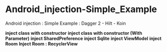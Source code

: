 # Android_injection-Simple_Example
Android injection : Simple Example : Dagger 2 - Hilt - Koin


**inject class with constructor**
**inject class with constructor (With Parameter)**
**inject SharedPreference**
**inject Sqlite**
**inject ViewModel**
**inject Room**
**Inject Room : RecyclerView**
